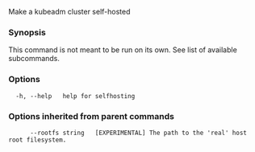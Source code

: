 
Make a kubeadm cluster self-hosted

### Synopsis

This command is not meant to be run on its own. See list of available subcommands.

### Options

```
  -h, --help   help for selfhosting
```

### Options inherited from parent commands

```
      --rootfs string   [EXPERIMENTAL] The path to the 'real' host root filesystem.
```

